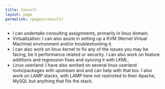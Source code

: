 ```yaml
---
title: Consult
layout: page
permalink: /pages/consult/
---
```


* I can undertake consulting assignments, primarily in linux domain.
* Virtualization: I can also assist in setting up a  KVM (Kernel Virtual Machine) environment and/or troubleshooting it.
* I can also work on linux kernel to fix any of the issues you may be facing, be it performance related or security. I can also work on feature additions and regression fixes and syncing it with LKML.
* Linux userland: I have also worked on several linux userland tools/packages with upstream and  and can help with that too.  I also work on LAMP stacks, with LAMP here not restricted to their Apache, MySQL but anything that fits the stack.

